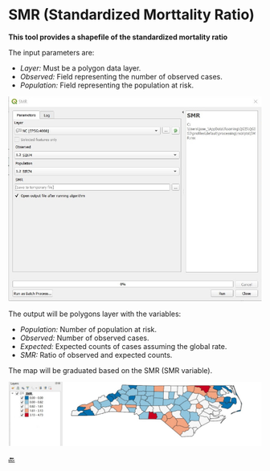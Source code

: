 # SMR (Standardized Morttality Ratio)

**This tool provides a shapefile of the standardized mortality ratio** 

The input parameters are:  
* *Layer:* Must be a polygon data layer.  
* *Observed:* Field representing the number of observed cases.  
* *Population:* Field representing the population at risk.  

<img src="Images/SMR01.jpg" alt="Img01"/>

The output will be polygons layer with the variables:  
* *Population:* Number of population at risk.  
* *Observed:* Number of observed cases.  
* *Expected:* Expected counts of cases assuming the global rate.  
* *SMR:* Ratio of observed and expected counts.  

  
The map will be graduated based on the SMR (SMR variable).  

<img src="Images/SMR02.jpg" alt="Img02"/>


  
[:back:](../../Readme.md)